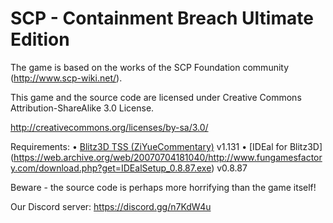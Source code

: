 # SCP - Containment Breach Ultimate Edition

The game is based on the works of the SCP Foundation community (http://www.scp-wiki.net/).

This game and the source code are licensed under Creative Commons Attribution-ShareAlike 3.0 License.

http://creativecommons.org/licenses/by-sa/3.0/

Requirements:
•	[Blitz3D TSS (ZiYueCommentary)](https://github.com/ZiYueCommentary/Blitz3D/releases) v1.131
•	[IDEal for Blitz3D] (https://web.archive.org/web/20070704181040/http://www.fungamesfactory.com/download.php?get=IDEalSetup_0.8.87.exe) v0.8.87

Beware - the source code is perhaps more horrifying than the game itself!

Our Discord server: https://discord.gg/n7KdW4u
